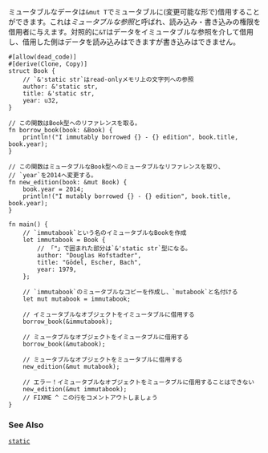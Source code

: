 <!-- Mutable data can be mutably borrowed using `&mut T`. This is called
a *mutable reference* and gives read/write access to the borrower.
In contrast, `&T` borrows the data via an immutable reference, and
the borrower can read the data but not modify it: -->
ミュータブルなデータは`&mut T`でミュータブルに(変更可能な形で)借用することができます。これは*ミュータブルな参照*と呼ばれ、読み込み・書き込みの権限を借用者に与えます。対照的に`&T`はデータをイミュータブルな参照を介して借用し、借用した側はデータを読み込みはできますが書き込みはできません。

``` rust,editable,ignore,mdbook-runnable
#[allow(dead_code)]
#[derive(Clone, Copy)]
struct Book {
    // `&'static str`はread-onlyメモリ上の文字列への参照
    author: &'static str,
    title: &'static str,
    year: u32,
}

// この関数はBook型へのリファレンスを取る。
fn borrow_book(book: &Book) {
    println!("I immutably borrowed {} - {} edition", book.title, book.year);
}

// この関数はミュータブルなBook型へのミュータブルなリファレンスを取り、
// `year`を2014へ変更する。
fn new_edition(book: &mut Book) {
    book.year = 2014;
    println!("I mutably borrowed {} - {} edition", book.title, book.year);
}

fn main() {
    // `immutabook`という名のイミュータブルなBookを作成
    let immutabook = Book {
        // 「"」で囲まれた部分は`&'static str`型になる。
        author: "Douglas Hofstadter",
        title: "Gödel, Escher, Bach",
        year: 1979,
    };

    // `immutabook`のミュータブルなコピーを作成し、`mutabook`と名付ける
    let mut mutabook = immutabook;

    // イミュータブルなオブジェクトをイミュータブルに借用する
    borrow_book(&immutabook);

    // ミュータブルなオブジェクトをイミュータブルに借用する
    borrow_book(&mutabook);

    // ミュータブルなオブジェクトをミュータブルに借用する
    new_edition(&mut mutabook);

    // エラー！イミュータブルなオブジェクトをミュータブルに借用することはできない
    new_edition(&mut immutabook);
    // FIXME ^ この行をコメントアウトしましょう
}

```

### See Also
[`static`][static]

[static]: scope/lifetime/static_lifetime.html
